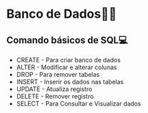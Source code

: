 # Banco de Dados🏦🎲
 
## Comando básicos de SQL💻
* CREATE - Para criar banco de dados
* ALTER - Modificar e alterar colunas
* DROP - Para remover tabelas
* INSERT - Inserir os dados nas tabelas
* UPDATE - Atualiza registro
* DELETE - Remover registro
* SELECT - Para Consultar e Visualizar dados
